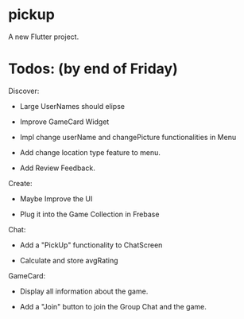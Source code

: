 # pickup

A new Flutter project.

# Todos: (by end of Friday)
Discover:
* Large UserNames should elipse

* Improve GameCard Widget

* Impl change userName and changePicture functionalities in Menu

* Add change location type feature to menu.

* Add Review Feedback.


Create:

* Maybe Improve the UI

* Plug it into the Game Collection in Frebase


Chat:

* Add a "PickUp" functionality to ChatScreen

* Calculate and store avgRating


GameCard: 

* Display all information about the game.

* Add a "Join" button to join the Group Chat and the game.

